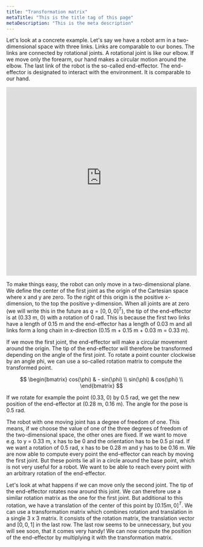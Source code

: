 ```yaml
---
title: "Transformation matrix"
metaTitle: "This is the title tag of this page"
metaDescription: "This is the meta description"
---
```


Let's look at a concrete example. Let's say we have a robot arm in a two-dimensional space with three links. Links are comparable to our bones. The links are connected by rotational joints. A rotational joint is like our elbow. If we move only the forearm, our hand makes a circular motion around the elbow. The last link of the robot is the so-called end-effector. The end-effector is designated to interact with the environment. It is comparable to our hand.

<iframe src="https://condescending-yonath-40074b.netlify.app" title="Robot Kinematics" width="100%" height="500" frameborder="0"></iframe>

To make things easy, the robot can only move in a two-dimensional plane. We define the center of the first joint as the origin of the Cartesian space where x and y are zero. To the right of this origin is the positive x-dimension, to the top the positive y-dimension. When all joints are at zero (we will write this in the future as $q = [0,0,0]^T$), the tip of the end-effector is at (0.33 m, 0) with a rotation of 0 rad. This is because the first two links have a length of 0.15 m and the end-effector has a length of 0.03 m and all links form a long chain in x-direction (0.15 m + 0.15 m + 0.03 m = 0.33 m).

If we move the first joint, the end-effector will make a circular movement around the origin. The tip of the end-effector will therefore be transformed depending on the angle of the first joint. To rotate a point counter clockwise by an angle phi, we can use a so-called rotation matrix to compute the transformed point.

$$
\begin{bmatrix}
cos(\phi) & - sin(\phi) \\
sin(\phi) & cos(\phi) \\
\end{bmatrix}
$$

If we rotate for example the point (0.33, 0) by 0.5 rad, we get the new position of the end-effector at (0.28 m, 0.16 m). The angle for the pose is 0.5 rad.

The robot with one moving joint has a degree of freedom of one. This means, if we choose the value of one of the three degrees of freedom of the two-dimensional space, the other ones are fixed. If we want to move e.g. to y = 0.33 m, x has to be 0 and the orientation has to be 0.5 pi rad. If we want a rotation of 0.5 rad, x has to be 0.28 m and y has to be 0.16 m. We are now able to compute every point the end-effector can reach by moving the first joint. But these points lie all in a circle around the base point, which is not very useful for a robot. We want to be able to reach every point with an arbitrary rotation of the end-effector.

Let's look at what happens if we can move only the second joint. The tip of the end-effector rotates now around this joint. We can therefore use a similar rotation matrix as the one for the first joint. But additional to this rotation, we have a translation of the center of this point by $[0.15m, 0]^T$. We can use a transformation matrix which combines rotation and translation in a single 3 x 3 matrix. It consists of the rotation matrix, the translation vector and $[0,0,1]$ in the last row. The last row seems to be unnecessary, but you will see soon, that it comes very handy! We can now compute the position of the end-effector by multiplying it with the transformation matrix.